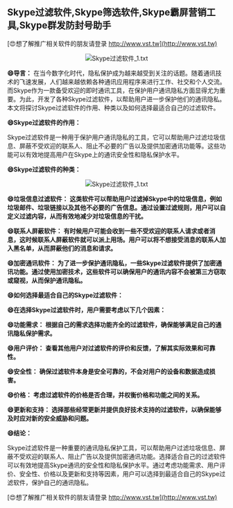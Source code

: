## **Skype过滤软件,Skype筛选软件,Skype霸屏营销工具,Skype群发防封号助手**

[😍想了解推广相关软件的朋友请登录 http://www.vst.tw](http://www.vst.tw)

 <center><img src="https://vst.tw/MP4/tuiguang/png/2.png" alt="Skype过滤软件_1.txt"></center>

**😄导言：**
在当今数字化时代，隐私保护成为越来越受到关注的话题。随着通讯技术的飞速发展，人们越来越依赖各种通讯应用程序来进行工作、社交和个人交流。而Skype作为一款备受欢迎的即时通讯工具，在保护用户通讯隐私方面显得尤为重要。为此，开发了各种Skype过滤软件，以帮助用户进一步保护他们的通讯隐私。本文将探讨Skype过滤软件的作用、种类以及如何选择最适合自己的过滤软件。

**😄Skype过滤软件的作用：**

Skype过滤软件是一种用于保护用户通讯隐私的工具，它可以帮助用户过滤垃圾信息、屏蔽不受欢迎的联系人、阻止不必要的广告以及提供加密通讯功能等。这些功能可以有效地提高用户在Skype上的通讯安全性和隐私保护水平。

**😄Skype过滤软件的种类：**

 <center><img src="https://vst.tw/MP4/tuiguang/png/5.png" alt="Skype过滤软件_1.txt"></center>

**😄垃圾信息过滤软件： 这类软件可以帮助用户过滤掉Skype中的垃圾信息，例如垃圾邮件、垃圾链接以及其他不必要的广告信息。通过设置过滤规则，用户可以自定义过滤内容，从而有效地减少对垃圾信息的干扰。**

**😄联系人屏蔽软件： 有时候用户可能会收到一些不受欢迎的联系人请求或者消息，这时候联系人屏蔽软件就可以派上用场。用户可以将不想接受消息的联系人加入黑名单，从而屏蔽他们的消息和请求。**

**😄加密通讯软件： 为了进一步保护通讯隐私，一些Skype过滤软件提供了加密通讯功能。通过使用加密技术，这些软件可以确保用户的通讯内容不会被第三方窃取或窥视，从而保护通讯隐私。**

**😄如何选择最适合自己的Skype过滤软件：**

**😄在选择Skype过滤软件时，用户需要考虑以下几个因素：**

**😄功能需求： 根据自己的需求选择功能齐全的过滤软件，确保能够满足自己的通讯隐私保护需求。**

**😄用户评价： 查看其他用户对过滤软件的评价和反馈，了解其实际效果和可靠性。**

**😄安全性： 确保过滤软件本身是安全可靠的，不会对用户的设备和数据造成损害。**

**😄价格： 考虑过滤软件的价格是否合理，并权衡价格和功能之间的关系。**

**😄更新和支持： 选择那些经常更新并提供良好技术支持的过滤软件，以确保能够及时应对新的安全威胁和问题。**

**😄结论：**

Skype过滤软件是一种重要的通讯隐私保护工具，可以帮助用户过滤垃圾信息、屏蔽不受欢迎的联系人、阻止广告以及提供加密通讯功能。选择适合自己的过滤软件可以有效地提高Skype通讯的安全性和隐私保护水平。通过考虑功能需求、用户评价、安全性、价格以及更新和支持等因素，用户可以选择到最适合自己的Skype过滤软件，保护自己的通讯隐私。

[😍想了解推广相关软件的朋友请登录 http://www.vst.tw](http://www.vst.tw)



